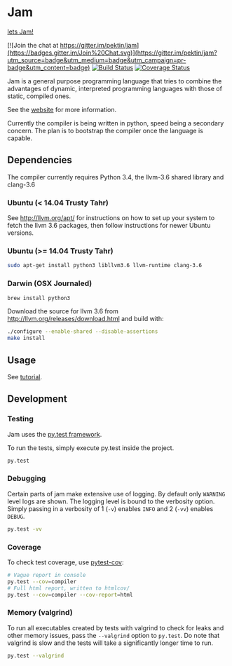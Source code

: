 # Jam

[lets Jam!](https://lets-jam.org)

[![Join the chat at https://gitter.im/pektin/jam](https://badges.gitter.im/Join%20Chat.svg)](https://gitter.im/pektin/jam?utm_source=badge&utm_medium=badge&utm_campaign=pr-badge&utm_content=badge)
[![Build Status](https://travis-ci.org/pektin/jam.svg?branch=master)](https://travis-ci.org/pektin/jam)
[![Coverage Status](https://coveralls.io/repos/pektin/jam/badge.svg?branch=master&service=github)](https://coveralls.io/github/pektin/jam?branch=master)

Jam is a general purpose programming language that tries to combine the
advantages of dynamic, interpreted programming languages with those of static,
compiled ones.

See the [website](https://lets-jam.org) for more information.

Currently the compiler is being written in python, speed being a secondary
concern. The plan is to bootstrap the compiler once the language is capable.

## Dependencies

The compiler currently requires Python 3.4, the llvm-3.6 shared library and
clang-3.6

### Ubuntu (< 14.04 Trusty Tahr)

See http://llvm.org/apt/ for instructions on how to set up your system to fetch
the llvm 3.6 packages, then follow instructions for newer Ubuntu versions.

### Ubuntu (>= 14.04 Trusty Tahr)

```bash
sudo apt-get install python3 libllvm3.6 llvm-runtime clang-3.6
```

### Darwin (OSX Journaled)

```bash
brew install python3
```

Download the source for llvm 3.6 from http://llvm.org/releases/download.html
and build with:

```bash
./configure --enable-shared --disable-assertions
make install
```

## Usage

See [tutorial](https://lets-jam.org/docs/tut/tooling.html).

## Development

### Testing

Jam uses the [py.test framework](http://pytest.org/).

To run the tests, simply execute py.test inside the project.

```bash
py.test
```

### Debugging

Certain parts of jam make extensive use of logging. By default only `WARNING`
level logs are shown. The logging level is bound to the verbosity option. Simply
passing in a verbosity of 1 (`-v`) enables `INFO` and 2 (`-vv`) enables `DEBUG`.

```bash
py.test -vv
```

### Coverage

To check test coverage, use
[pytest-cov](https://github.com/pytest-dev/pytest-cov):

```bash
# Vague report in console
py.test --cov=compiler
# Full html report, written to htmlcov/
py.test --cov=compiler --cov-report=html
```

### Memory (valgrind)

To run all executables created by tests with valgrind to check for leaks and
other memory issues, pass the `--valgrind` option to `py.test`. Do note that
valgrind is slow and the tests will take a significantly longer time to run.

```bash
py.test --valgrind
```
